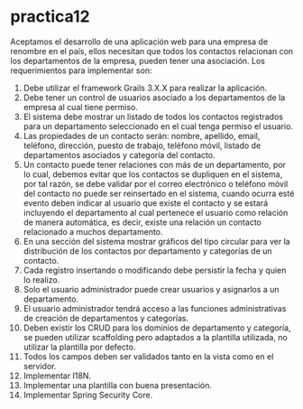 # practica12

Aceptamos el desarrollo de una aplicación web para una empresa de renombre en el país,
ellos necesitan que todos los contactos relacionan con los departamentos de la empresa,
pueden tener una asociación. Los requerimientos para implementar son:
1. Debe utilizar el framework Grails 3.X.X para realizar la aplicación.
2. Debe tener un control de usuarios asociado a los departamentos de la empresa
al cual tiene permiso.
3. El sistema debe mostrar un listado de todos los contactos registrados para un
departamento seleccionado en el cual tenga permiso el usuario.
4. Las propiedades de un contacto serán: nombre, apellido, email, teléfono, dirección,
puesto de trabajo, teléfono móvil, listado de departamentos asociados y categoría
del contacto.
5. Un contacto puede tener relaciones con más de un departamento, por lo cual,
debemos evitar que los contactos se dupliquen en el sistema, por tal razón, se
debe validar por el correo electrónico o teléfono móvil del contacto no puede ser
reinsertado en el sistema, cuando ocurra esté evento deben indicar al usuario que
existe el contacto y se estará incluyendo el departamento al cual pertenece el
usuario como relación de manera automática, es decir, existe una relación un
contacto relacionado a muchos departamento.
6. En una sección del sistema mostrar gráficos del tipo circular para ver la distribución
de los contactos por departamento y categorías de un contacto.
7. Cada registro insertando o modificando debe persistir la fecha y quien lo realizo.
8. Solo el usuario administrador puede crear usuarios y asignarlos a un
departamento.
9. El usuario administrador tendrá acceso a las funciones administrativas de creación
de departamentos y categorías.
10. Deben existir los CRUD para los dominios de departamento y categoría, se pueden
utilizar scaffolding pero adaptados a la plantilla utilizada, no utilizar la plantilla por
defecto.
11. Todos los campos deben ser validados tanto en la vista como en el servidor.
12. Implementar I18N.
13. Implementar una plantilla con buena presentación.
14. Implementar Spring Security Core.
